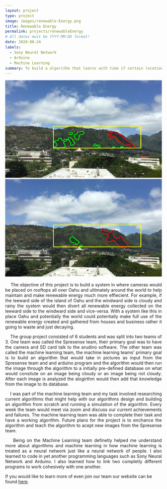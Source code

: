 ```yaml
---
layout: project
type: project
image: images/renewable-Energy.png
title: Renewable Energy
permalink: projects/renewableEnergy
# All dates must be YYYY-MM-DD format!
date: 2020-08-24
labels:
  - Sony Neural Network 
  - Arduino
  - Machine Learning
summary: To build a algorithm that learns with time if certain location skies are cloudy or not cloudy and adjust solar power management system accordingly.
---
```

<div class="ui centered medium rounded images">
  <img class="ui image" src="../images/cloud-cover-1.png">
  <img class="ui image" src="../images/cloud-cover-3.png">
</div>

<p align="justify">
&nbsp;&nbsp;&nbsp;&nbsp;The objective of this project is to build a system in where cameras would be placed on rooftops all over Oahu and ultimately around the world to help maintain and make renewable energy much more effiecient. For example, if the leeward side of the island of Oahu and the windward side is cloudy and rainy the system would then divert all renewable energy collected on the leeward side to the windward side and vice-versa. With a system like this in place Oahu and potentially the world could potentially make full use of the renewable energy created and gathered from houses and business rather it going to waste and just decaying.
</p>

<p align="justify">
&nbsp;&nbsp;&nbsp;&nbsp;The group project consisted of 6 students and was split into two teams of 3. One team was called the Spresense team, their primary goal was to have the camera and SD card talk to the arudino software. The other team was called the machine learning team, the machine learning teams' primary goal is to build an algorithm that would take in pictures as input from the Spresense team and and arduino program and the algorithm would then run the image through the algorithm to a initially pre-defined database on what would consitute on an image being cloudy or an image being not cloudy. After each image is analyzed the alogirthm would then add that knowledge from the image to its database. 
</p>

<p align="justify">
&nbsp;&nbsp;&nbsp;&nbsp;I was part of the machine learning team and my task involved researching current algorithms that might help with our algorithms design and building an algorithm from scratch and running a simulation of the algorithm. Every week the team would meet via zoom and discuss our current achievements and failures. The machine learning team was able to complete their task and have a working algorithm. Future plans for the project is to enchance the algorithm and teach the algorithm to acept new images from the Spresense team.
</p>

<p align="justify">
&nbsp;&nbsp;&nbsp;&nbsp;Being on the Machine Learning team definetly helped me understand more about algorithms and machine learning in how machine learning is treated as a neural network just like a neural network of people. I also learned to code in yet another programming languages such as Sony Neural Network and Arduino. I also learned how to link two completly different programs to work cohesively with one another. 
</p>

If you would like to learn more of even join our team our website can be found [here](http://manoa.hawaii.edu/me/redlab/).

